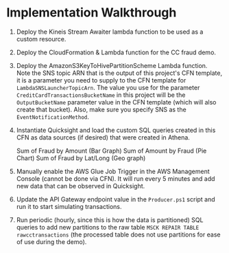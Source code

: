 ﻿# Implementation Walkthrough

1) Deploy the Kineis Stream Awaiter lambda function to be used as a custom resource.

2) Deploy the CloudFormation & Lambda function for the CC fraud demo. 

3) Deploy the AmazonS3KeyToHivePartitionScheme Lambda function. Note the SNS topic ARN that is the output of this project's CFN template, it is a parameter you need to supply to the CFN template for `LambdaSNSLauncherTopicArn`. The value you use for the parameter `CreditCardTransactionsBucketName` in this project will be the `OutputBucketName` parameter value in the CFN template (which will also create that bucket). Also, make sure you specify SNS as the `EventNotificationMethod`.

4) Instantiate Quicksight and load the custom SQL queries created in this CFN as data sources (if desired) that were created in Athena.

	Sum of Fraud by Amount (Bar Graph)
	Sum of Amount by Fraud (Pie Chart)
	Sum of Fraud by Lat/Long (Geo graph)

5) Manually enable the AWS Glue Job Trigger in the AWS Management Console (cannot be done via CFN). It will run every 5 minutes and add new data that can be observed in Quicksight.

6) Update the API Gateway endpoint value in the `Producer.ps1` script and run it to start simulating transactions.

7) Run periodic (hourly, since this is how the data is partitioned) SQL queries to add new partitions to the raw table `MSCK REPAIR TABLE rawcctransactions` (the processed table does not use partitions for ease of use during the demo).
